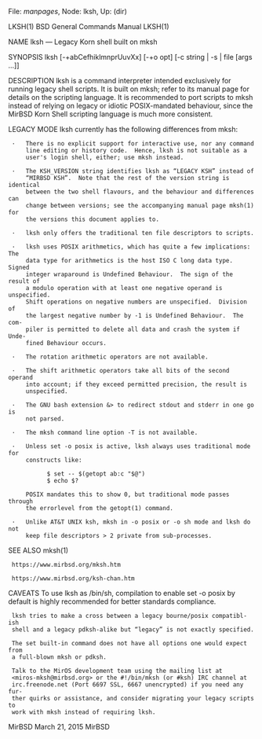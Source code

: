 File: *manpages*,  Node: lksh,  Up: (dir)

LKSH(1)                   BSD General Commands Manual                  LKSH(1)

NAME
     lksh — Legacy Korn shell built on mksh

SYNOPSIS
     lksh [-+abCefhiklmnprUuvXx] [-+o opt] [-c string | -s | file [args ...]]

DESCRIPTION
     lksh is a command interpreter intended exclusively for running legacy
     shell scripts.  It is built on mksh; refer to its manual page for details
     on the scripting language.  It is recommended to port scripts to mksh
     instead of relying on legacy or idiotic POSIX-mandated behaviour, since
     the MirBSD Korn Shell scripting language is much more consistent.

LEGACY MODE
     lksh currently has the following differences from mksh:

     ·   There is no explicit support for interactive use, nor any command
         line editing or history code.  Hence, lksh is not suitable as a
         user's login shell, either; use mksh instead.

     ·   The KSH_VERSION string identifies lksh as “LEGACY KSH” instead of
         “MIRBSD KSH”.  Note that the rest of the version string is identical
         between the two shell flavours, and the behaviour and differences can
         change between versions; see the accompanying manual page mksh(1) for
         the versions this document applies to.

     ·   lksh only offers the traditional ten file descriptors to scripts.

     ·   lksh uses POSIX arithmetics, which has quite a few implications: The
         data type for arithmetics is the host ISO C long data type.  Signed
         integer wraparound is Undefined Behaviour.  The sign of the result of
         a modulo operation with at least one negative operand is unspecified.
         Shift operations on negative numbers are unspecified.  Division of
         the largest negative number by -1 is Undefined Behaviour.  The com-
         piler is permitted to delete all data and crash the system if Unde-
         fined Behaviour occurs.

     ·   The rotation arithmetic operators are not available.

     ·   The shift arithmetic operators take all bits of the second operand
         into account; if they exceed permitted precision, the result is
         unspecified.

     ·   The GNU bash extension &> to redirect stdout and stderr in one go is
         not parsed.

     ·   The mksh command line option -T is not available.

     ·   Unless set -o posix is active, lksh always uses traditional mode for
         constructs like:

               $ set -- $(getopt ab:c "$@")
               $ echo $?

         POSIX mandates this to show 0, but traditional mode passes through
         the errorlevel from the getopt(1) command.

     ·   Unlike AT&T UNIX ksh, mksh in -o posix or -o sh mode and lksh do not
         keep file descriptors > 2 private from sub-processes.

SEE ALSO
     mksh(1)

     https://www.mirbsd.org/mksh.htm

     https://www.mirbsd.org/ksh-chan.htm

CAVEATS
     To use lksh as /bin/sh, compilation to enable set -o posix by default is
     highly recommended for better standards compliance.

     lksh tries to make a cross between a legacy bourne/posix compatibl-ish
     shell and a legacy pdksh-alike but “legacy” is not exactly specified.

     The set built-in command does not have all options one would expect from
     a full-blown mksh or pdksh.

     Talk to the MirOS development team using the mailing list at
     <miros-mksh@mirbsd.org> or the #!/bin/mksh (or #ksh) IRC channel at
     irc.freenode.net (Port 6697 SSL, 6667 unencrypted) if you need any fur-
     ther quirks or assistance, and consider migrating your legacy scripts to
     work with mksh instead of requiring lksh.

MirBSD                          March 21, 2015                          MirBSD
